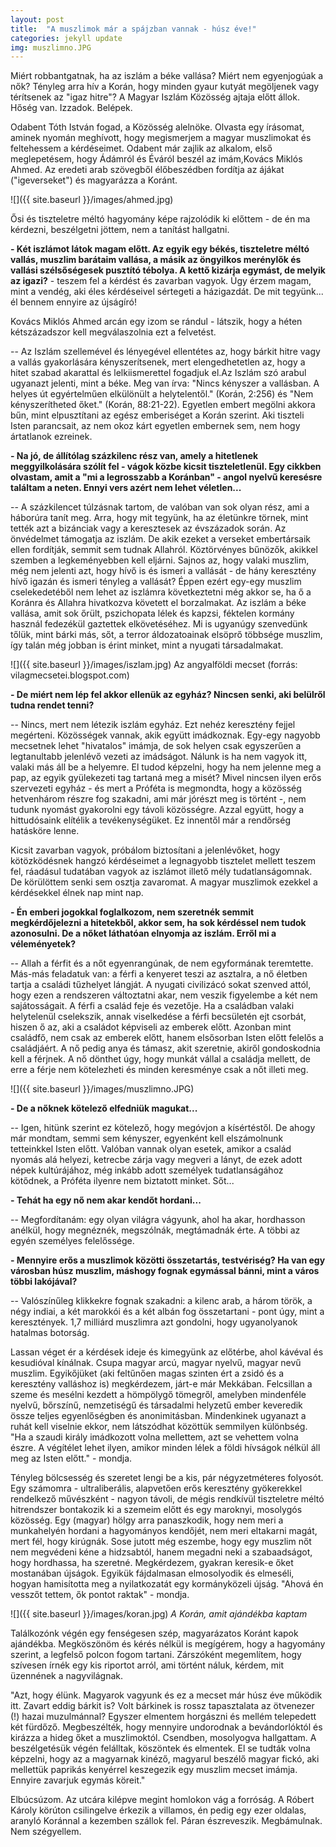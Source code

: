 ```yaml
---
layout: post
title:  "A muszlimok már a spájzban vannak - húsz éve!"
categories: jekyll update
img: muszlimno.JPG
---
```

Miért robbantgatnak, ha az iszlám a béke vallása? Miért nem egyenjogúak a nők? Tényleg arra hív a Korán, hogy minden gyaur kutyát megöljenek vagy térítsenek az "igaz hitre"? A Magyar Iszlám Közösség ajtaja előtt állok. Hőség van. Izzadok. Belépek.

Odabent Tóth István fogad, a Közösség alelnöke. Olvasta egy írásomat, aminek nyomán meghívott, hogy megismerjem a magyar muszlimokat és feltehessem a kérdéseimet. Odabent már zajlik az alkalom, első meglepetésem, hogy Ádámról és Éváról beszél az imám,Kovács Miklós Ahmed. Az eredeti arab szövegből élőbeszédben fordítja az ájákat ("igeverseket") és magyarázza a Koránt.

![]({{ site.baseurl }}/images/ahmed.jpg)

Ősi és tiszteletre méltó hagyomány képe rajzolódik ki előttem - de én ma kérdezni, beszélgetni jöttem, nem a tanítást hallgatni.

**- Két iszlámot látok magam előtt. Az egyik egy békés, tiszteletre méltó vallás, muszlim barátaim vallása, a másik az öngyilkos merénylők és vallási szélsőségesek pusztító tébolya. A kettő kizárja egymást, de melyik az igazi?** - teszem fel a kérdést és zavarban vagyok. Úgy érzem magam, mint a vendég, aki éles kérdéseivel sértegeti a házigazdát. De mit tegyünk... él bennem ennyire az újságíró!

Kovács Miklós Ahmed arcán egy izom se rándul - látszik, hogy a héten kétszázadszor kell megválaszolnia ezt a felvetést.

-- Az Iszlám szellemével és lényegével ellentétes az, hogy bárkit hitre vagy a vallás gyakorlására kényszerítsenek, mert elengedhetetlen az, hogy a hitet szabad akarattal és lelkiismerettel fogadjuk el.Az Iszlám szó arabul ugyanazt jelenti, mint a béke. Meg van írva: "Nincs kényszer a vallásban. A helyes út egyértelműen elkülönült a helytelentől." (Korán, 2:256) és "Nem kényszerítheted őket." (Korán, 88:21-22). Egyetlen embert megölni akkora bűn, mint elpusztítani az egész emberiséget a Korán szerint. Aki tiszteli Isten parancsait, az nem okoz kárt egyetlen embernek sem, nem hogy ártatlanok ezreinek.

**- Na jó, de állítólag százkilenc rész van, amely a hitetlenek meggyilkolására szólít fel - vágok közbe kicsit tiszteletlenül. Egy cikkben olvastam, amit a "mi a legrosszabb a Koránban" - angol nyelvű keresésre találtam a neten. Ennyi vers azért nem lehet véletlen...**

-- A százkilencet túlzásnak tartom, de valóban van sok olyan rész, ami a háborúra tanít meg. Arra, hogy mit tegyünk, ha az életünkre törnek, mint tették azt a bizánciak vagy a keresztesek az évszázadok során. Az önvédelmet támogatja az iszlám. De akik ezeket a verseket embertársaik ellen fordítják, semmit sem tudnak Allahról. Köztörvényes bűnözők, akikkel szemben a legkeményebben kell eljárni. Sajnos az, hogy valaki muszlim, még nem jelenti azt, hogy hívő is és ismeri a vallását - de hány keresztény hívő igazán és ismeri tényleg a vallását? Éppen ezért egy-egy muszlim cselekedetéből nem lehet az iszlámra következtetni még akkor se, ha ő a Koránra és Allahra hivatkozva követett el borzalmakat. Az iszlám a béke vallása, amit sok őrült, pszichopata lélek és kapzsi, féktelen kormány használ fedezékül gaztettek elkövetéséhez. Mi is ugyanúgy szenvedünk tőlük, mint bárki más, sőt, a terror áldozatoainak elsöprő többsége muszlim, így talán még jobban is érint minket, mint a nyugati társadalmakat.

![]({{ site.baseurl }}/images/iszlam.jpg)
Az angyalföldi mecset (forrás: vilagmecsetei.blogspot.com)

**- De miért nem lép fel akkor ellenük az egyház? Nincsen senki, aki belülről tudna rendet tenni?**

-- Nincs, mert nem létezik iszlám egyház. Ezt nehéz keresztény fejjel megérteni. Közösségek vannak, akik együtt imádkoznak. Egy-egy nagyobb mecsetnek lehet "hivatalos" imámja, de sok helyen csak egyszerűen a legtanultabb jelenlévő vezeti az imádságot. Nálunk is ha nem vagyok itt, valaki más áll be a helyemre. El tudod képzelni, hogy ha nem jelenne meg a pap, az egyik gyülekezeti tag tartaná meg a misét? Mivel nincsen ilyen erős szervezeti egyház - és mert a Próféta is megmondta, hogy a közösség hetvenhárom részre fog szakadni, ami már jórészt meg is történt -, nem tudunk nyomást gyakorolni egy távoli közösségre. Azzal együtt, hogy a hittudósaink elítélik a tevékenységüket. Ez innentől már a rendőrség hatásköre lenne.

Kicsit zavarban vagyok, próbálom biztosítani a jelenlévőket, hogy kötözködésnek hangzó kérdéseimet a legnagyobb tisztelet mellett teszem fel, ráadásul tudatában vagyok az iszlámot illető mély tudatlanságomnak. De körülöttem senki sem osztja zavaromat. A magyar muszlimok ezekkel a kérdésekkel élnek nap mint nap.

**- Én emberi jogokkal foglalkozom, nem szeretnék semmit megkérdőjelezni a hitetekből, akkor sem, ha sok kérdéssel nem tudok azonosulni. De a nőket láthatóan elnyomja az iszlám. Erről mi a véleményetek?**

-- Allah a férfit és a nőt egyenrangúnak, de nem egyformának teremtette. Más-más feladatuk van: a férfi a kenyeret teszi az asztalra, a nő életben tartja a családi tűzhelyet lángját. A nyugati civilizácó sokat szenved attól, hogy ezen a rendszeren változtatni akar, nem veszik figyelembe a két nem sajátosságait. A férfi a család feje és vezetője. Ha a családban valaki helytelenül cselekszik, annak viselkedése a férfi becsületén ejt csorbát, hiszen ő az, aki a családot képviseli az emberek előtt. Azonban mint családfő, nem csak az emberek előtt, hanem elsősorban Isten előtt felelős a családjáért. A nő pedig anya és támasz, akit szeretnie, akiről gondoskodnia kell a férjnek. A nő dönthet úgy, hogy munkát vállal a családja mellett, de erre a férje nem kötelezheti és minden keresménye csak a nőt illeti meg.

![]({{ site.baseurl }}/images/muszlimno.JPG)

**- De a nőknek kötelező elfedniük magukat...**

-- Igen, hitünk szerint ez kötelező, hogy megóvjon a kísértéstől. De ahogy már mondtam, semmi sem kényszer, egyenként kell elszámolnunk tetteinkkel Isten előtt. Valóban vannak olyan esetek, amikor a család nyomás alá helyezi, ketrecbe zárja vagy megveri a lányt, de ezek adott népek kultúrájához, még inkább adott személyek tudatlanságához kötődnek, a Próféta ilyenre nem biztatott minket. Sőt...

**- Tehát ha egy nő nem akar kendőt hordani...**

-- Megfordítanám: egy olyan világra vágyunk, ahol ha akar, hordhasson anélkül, hogy megnéznék, megszólnák, megtámadnák érte. A többi az egyén személyes felelőssége.

**- Mennyire erős a muszlimok közötti összetartás, testvériség? Ha van egy városban húsz muszlim, máshogy fognak egymással bánni, mint a város többi lakójával?**

-- Valószínűleg klikkekre fognak szakadni: a kilenc arab, a három török, a négy indiai, a két marokkói és a két albán fog összetartani - pont úgy, mint a keresztények. 1,7 milliárd muszlimra azt gondolni, hogy ugyanolyanok hatalmas botorság.

Lassan véget ér a kérdések ideje és kimegyünk az előtérbe, ahol kávéval és kesudióval kínálnak. Csupa magyar arcú, magyar nyelvű, magyar nevű muszlim. Egyikőjüket (aki feltűnően magas szinten ért a zsidó és a keresztény valláshoz is) megkérdezem, járt-e már Mekkában. Felcsillan a szeme és mesélni kezdett a hömpölygő tömegről, amelyben mindenféle nyelvű, bőrszínű, nemzetiségű és társadalmi helyzetű ember keveredik össze teljes egyenlőségben és anonimitásban. Mindenkinek ugyanazt a ruhát kell viselnie ekkor, nem látszódhat közöttük semmilyen különbség. "Ha a szaudi király imádkozott volna mellettem, azt se vehettem volna észre. A végítélet lehet ilyen, amikor minden lélek a földi hívságok nélkül áll meg az Isten előtt." - mondja.

Tényleg bölcsesség és szeretet lengi be a kis, pár négyzetméteres folyosót. Egy számomra - ultraliberális, alapvetően erős keresztény gyökerekkel rendelkező művészként - nagyon távoli, de mégis rendkívül tiszteletre méltó hitrendszer bontakozik ki a szemeim előtt és egy maroknyi, mosolygós közösség. Egy (magyar) hölgy arra panaszkodik, hogy nem meri a munkahelyén hordani a hagyományos kendőjét, nem meri eltakarni magát, mert fél, hogy kirúgnák. Sose jutott még eszembe, hogy egy muszlim nőt nem megvédeni kéne a hidzsabtól, hanem megadni neki a szabaadságot, hogy hordhassa, ha szeretné.
Megkérdezem, gyakran keresik-e őket mostanában újságok. Egyikük fájdalmasan elmosolyodik és elmeséli, hogyan hamisította meg a nyilatkozatát egy kormányközeli újság. "Ahová én vesszőt tettem, ők pontot raktak" - mondja.

![]({{ site.baseurl }}/images/koran.jpg)
_A Korán, amit ajándékba kaptam_

Találkozónk végén egy fenségesen szép, magyarázatos Koránt kapok ajándékba. Megköszönöm és kérés nélkül is megígérem, hogy a hagyomány szerint, a legfelső polcon fogom tartani. Zárszóként megemlítem, hogy szívesen írnék egy kis riportot arról, ami történt náluk, kérdem, mit üzennének a nagyvilágnak.

"Azt, hogy élünk. Magyarok vagyunk és ez a mecset már húsz éve működik itt. Zavart eddig bárkit is? Volt bárkinek is rossz tapasztalata az ötvenezer (!) hazai muzulmánnal? Egyszer elmentem horgászni és mellém telepedett két fürdőző. Megbeszélték, hogy mennyire undorodnak a bevándorlóktól és kirázza a hideg őket a muszlimoktól. Csendben, mosolyogva hallgattam. A beszélgetésük végén felálltak, köszöntek és elmentek. El se tudták volna képzelni, hogy az a magyarnak kinéző, magyarul beszélő magyar fickó, aki mellettük paprikás kenyérrel keszegezik egy muszlim mecset imámja. Ennyire zavarjuk egymás köreit."

Elbúcsúzom. Az utcára kilépve megint homlokon vág a forróság. A Róbert Károly körúton csilingelve érkezik a villamos, én pedig egy ezer oldalas, aranyló Koránnal a kezemben szállok fel. Páran észreveszik. Megbámulnak. Nem szégyellem.

